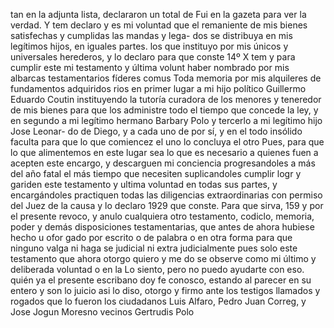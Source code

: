 tan en la adjunta lista, declararon un total de
Fui en la gazeta para ver la verdad. 
Y tem declaro y es mi voluntad que el remaniente de mis bienes satisfechas y cumplidas las mandas y lega-
dos se distribuya en mis legítimos hijos, en iguales partes.
los que instituyo por mis únicos y universales herederos, y lo declaro para que conste
14º X tem y para cumplir este mi testamento y última volunt
haber nombrado por mis albarcas testamentarios fíderes comus
Toda memoria por mis alquileres de fundamentos adquiridos rios en primer lugar a mi hijo político Guillermo Eduardo Coutin instituyendo la tutoría curadora de los menores y teneredor de mis bienes para que los administre todo el tiempo
que concede la ley, y en segundo a mi legítimo hermano
Barbary Polo y tercerlo a mi legítimo hijo Jose Leonar-
do de Diego, y a cada uno de por sí, y en el todo insólido
faculta para que lo que comiencez el uno lo concluya el otro
Pues, para que lo que alimentemos en este lugar sea lo que es necesario a quienes fuen a acepten este encargo, y descarguen mi conciencia progresandoles a más del año fatal el más tiempo que necesiten suplicandoles cumplir
logr y gariden este testamento y ultima voluntad en todas sus partes, y encargándoles practiquen todas las diligencias extraordinarias con permiso del Juez de la causa y lo declaro 1929 que conste.
Para que sirva,
159 y por el presente revoco, y anulo cualquiera otro
testamento, codiclo, memoria, poder y demás disposiciones
testamentarias, que antes de ahora hubiese hecho u ofor
gado por escrito o de palabra o en otra forma para que
ninguno valga ni haga se judicial ni extra judicialmente
pues solo este testamento que ahora otorgo quiero y me
do se observe como mi último y deliberada voluntad o en la
Lo siento, pero no puedo ayudarte con eso.
quién ya el presente escribano doy fe conosco, estando al parecer en su entero y son lo juicio asi lo diso, otorgo y firmo ante los testigos llamados y rogados que lo fueron los ciudadanos Luis Alfaro, Pedro Juan Correg, y Jose Jogun
Moresno vecinos
Gertrudis Polo